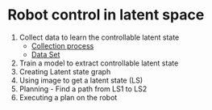 # Robot control in latent space
1. Collect data to learn the controllable latent state
   - [Collection process](docs/data_collection.md)
   - [Data Set](https://microsoft-my.sharepoint.com/:u:/p/ranaras/EY3HbwFmY7BMrERzub-7MfwB350F99oxtRX1SL9c1z1MlA?e=PdycZ0)
2. Train a model to extract controllable latent state
3. Creating Latent state graph
4. Using image to get a latent state (LS)
5. Planning - Find a path from LS1 to LS2
6. Executing a plan on the robot 